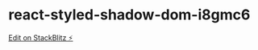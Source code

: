 # react-styled-shadow-dom-i8gmc6

[Edit on StackBlitz ⚡️](https://stackblitz.com/edit/react-styled-shadow-dom-i8gmc6)